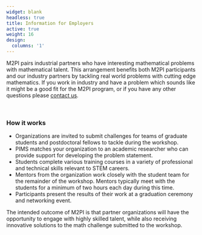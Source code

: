 ```yaml
---
widget: blank
headless: true
title: Information for Employers
active: true
weight: 16
design:
  columns: '1'
---
```

M2PI pairs industrial partners who have interesting mathematical problems with
mathematical talent. This arrangement benefits both M2PI participants and our
industry partners by tackling real world problems with cutting edge mathematics.
If you work in industry and have a problem which sounds like it might be a good
fit for the M2PI program, or if you have any other questions please [contact
us](#contact).

&nbsp;

### How it works

* Organizations are invited to submit challenges for teams of graduate students
  and postdoctoral fellows to tackle during the workshop.
* PIMS matches your organization to an academic researcher who can provide
  support for developing the problem statement.
* Students complete various training courses in a variety of professional and
  technical skills relevant to STEM careers.
* Mentors from the organization work closely with the student team for the
  remainder of the workshop. Mentors typically meet with the students for a
  minimum of two hours each day during this time.
* Participants present the results of their work at a graduation ceremony and
  networking event.

The intended outcome of M2PI is that partner organizations will have the
opportunity to engage with highly skilled talent, while also receiving
innovative solutions to the math challenge submitted to the workshop.
